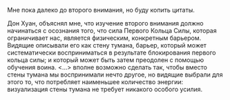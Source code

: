 Мне пока далеко до второго внимания, но буду копить цитаты.

Дон Хуан, объяснял мне, что изучение второго внимания должно начинаться с осознания того, что сила Первого Кольца Силы, которая ограничивает нас, является физическим, конкретным барьером. Видящие описывали его как стену тумана, барьер, который может систематически восприниматься в результате блокирования первого кольца силы; и который может быть затем преодолен с помощью обучения воина.
<...> вполне возможно сделать так, чтобы вместо стены тумана мы воспринимали нечто другое, но видящие выбрали для этого то, что потребляет наименьшее количество энергии: визуализация стены тумана не требует никакого особого усилия.
